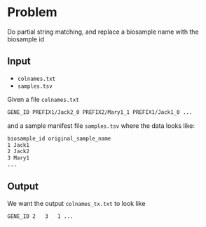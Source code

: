 # Problem

Do partial string matching, and replace a biosample name with the biosample  id

## Input

- `colnames.txt`
- `samples.tsv`

Given a file `colnames.txt`

```sh
GENE_ID	PREFIX1/Jack2_0	PREFIX2/Mary1_1	PREFIX1/Jack1_0 ...
```

and a sample manifest file `samples.tsv` where the data looks like:

```sh
biosample_id original_sample_name
1 Jack1
2 Jack2
3 Mary1
...
```

## Output

We want the output `colnames_tx.txt` to look like

```sh
GENE_ID	2	3	1 ...
```
